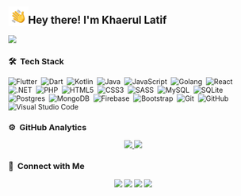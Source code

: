 <img alt="Night Coding" src="Hand%20Wave.gif" width='40' align="left"/><h2>Hey there! I'm Khaerul Latif</h2>

![](https://readme-typing-svg.herokuapp.com?lines=Software+Developer;Mobile+Developer;Flutter+Developer;IT+Developer;Application+Developer;Web+Developer;)

<!-- ## 👋 &nbsp;Hey there! I'm Rohman Beny Riyanto -->

### 🛠 &nbsp;Tech Stack

![Flutter](https://img.shields.io/badge/Flutter-%2302569B.svg?style=for-the-badge&logo=Flutter&logoColor=white)&nbsp;
![Dart](https://img.shields.io/badge/dart-%230175C2.svg?style=for-the-badge&logo=dart&logoColor=white)&nbsp;
![Kotlin](https://img.shields.io/badge/kotlin-%237F52FF.svg?style=for-the-badge&logo=kotlin&logoColor=white)&nbsp;
![Java](https://img.shields.io/badge/java-%23ED8B00.svg?style=for-the-badge&logo=Java&logoColor=white)&nbsp;
![JavaScript](https://img.shields.io/badge/javascript-%23323330.svg?style=for-the-badge&logo=javascript&logoColor=%23F7DF1E)&nbsp;
![Golang](https://img.shields.io/badge/golang-%23323330.svg?style=for-the-badge&logo=golang&logoColor=%23F7DF1E)&nbsp;
![React](https://img.shields.io/badge/react-%2320232a.svg?style=for-the-badge&logo=react&logoColor=%2361DAFB)&nbsp;
![.NET](https://img.shields.io/badge/.NET-5C2D91?style=for-the-badge&logo=dotnet&logoColor=white)&nbsp;
![PHP](https://img.shields.io/badge/php-%23777BB4.svg?style=for-the-badge&logo=php&logoColor=white)&nbsp;
![HTML5](https://img.shields.io/badge/html5-%23E34F26.svg?style=for-the-badge&logo=html5&logoColor=white)&nbsp;
![CSS3](https://img.shields.io/badge/css3-%231572B6.svg?style=for-the-badge&logo=css3&logoColor=white)&nbsp;
![SASS](https://img.shields.io/badge/SASS-hotpink.svg?style=for-the-badge&logo=SASS&logoColor=white)&nbsp;
![MySQL](https://img.shields.io/badge/mysql-%2300f.svg?style=for-the-badge&logo=mysql&logoColor=white)&nbsp;
![SQLite](https://img.shields.io/badge/sqlite-%2307405e.svg?style=for-the-badge&logo=sqlite&logoColor=white)&nbsp;
![Postgres](https://img.shields.io/badge/postgres-%23316192.svg?style=for-the-badge&logo=postgresql&logoColor=white)&nbsp;
![MongoDB](https://img.shields.io/badge/MongoDB-%234ea94b.svg?style=for-the-badge&logo=mongodb&logoColor=white)&nbsp;
![Firebase](https://img.shields.io/badge/Firebase-039BE5?style=for-the-badge&logo=Firebase&logoColor=white)&nbsp;
![Bootstrap](https://img.shields.io/badge/bootstrap-%23563D7C.svg?style=for-the-badge&logo=bootstrap&logoColor=white)&nbsp;
![Git](https://img.shields.io/badge/git-%23F05033.svg?style=for-the-badge&logo=git&logoColor=white)&nbsp;
![GitHub](https://img.shields.io/badge/github-%23121011.svg?style=for-the-badge&logo=github&logoColor=white)&nbsp;
![Visual Studio Code](https://img.shields.io/badge/Visual%20Studio%20Code-0078d7.svg?style=for-the-badge&logo=visual-studio-code&logoColor=white)&nbsp;

### ⚙️ &nbsp;GitHub Analytics

<p align="center">
<a href="https://github.com/Khaerul_Latif">
  <img height="150em" src="https://github-readme-stats-eight-theta.vercel.app/api?username=Khaerul-Latif&show_icons=true&theme=algolia&include_all_commits=true&count_private=true"/>
  <img height="150em" src="https://github-readme-stats-eight-theta.vercel.app/api/top-langs/?username=Khaerul-Latif&layout=compact&langs_count=8&theme=algolia"/>
</a>
</p>

### 🤝 &nbsp;Connect with Me

<p align="center">
<a href="https://linktr.ee/storetif"><img src="https://img.shields.io/badge/-store__tif-3423A6?style=flat&logo=Google-Chrome&logoColor=white"/></a>
<a href="https://www.linkedin.com/in/khaerul-latif/"><img src="https://img.shields.io/badge/-Khaerul%20Latif-0077B5?style=flat&logo=Linkedin&logoColor=white"/></a>
<a href="mailto:khaerullatif21@gmail.com"><img src="https://img.shields.io/badge/-khaerullatif21@gmail.com-D14836?style=flat&logo=Gmail&logoColor=white"/></a>
<a href="https://www.instagram.com/khaerul_latif/"><img src="https://img.shields.io/badge/-khaerul__latif-E4405F?style=flat&logo=Instagram&logoColor=white"/></a>
</p>
